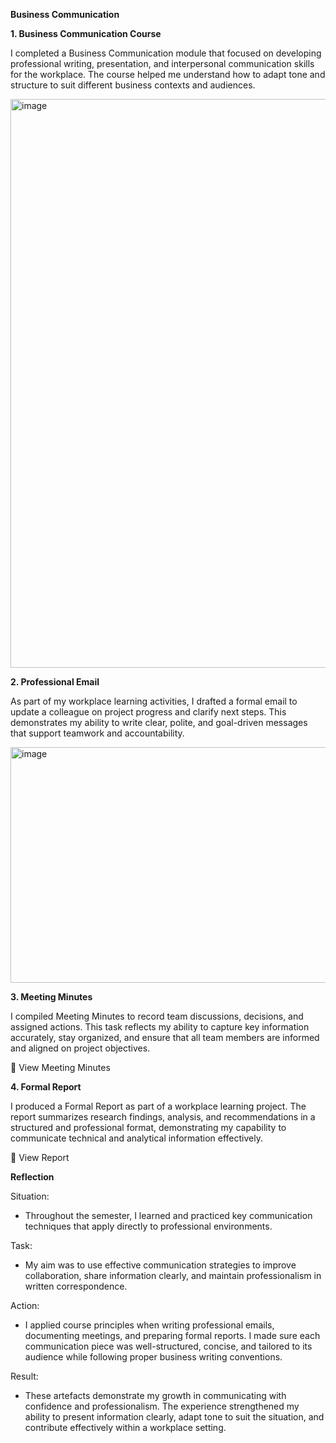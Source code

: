 **Business Communication**  

**1. Business Communication Course**  

I completed a Business Communication module that focused on developing professional writing, presentation, and interpersonal communication skills for the workplace. The course helped me understand how to adapt tone and structure to suit different business contexts and audiences.  

<img width="1830" height="910" alt="image" src="https://github.com/user-attachments/assets/f86a910b-b9fc-443e-9d17-b7e2000f7459" />
  

**2. Professional Email**  

As part of my workplace learning activities, I drafted a formal email to update a colleague on project progress and clarify next steps. This demonstrates my ability to write clear, polite, and goal-driven messages that support teamwork and accountability.  

<img width="999" height="377" alt="image" src="https://github.com/user-attachments/assets/9caa3518-38f1-43e7-9c03-464e2eb05b4d" />  

**3. Meeting Minutes**  

I compiled Meeting Minutes to record team discussions, decisions, and assigned actions. This task reflects my ability to capture key information accurately, stay organized, and ensure that all team members are informed and aligned on project objectives.  

📄 View Meeting Minutes  

**4. Formal Report**  

I produced a Formal Report as part of a workplace learning project. The report summarizes research findings, analysis, and recommendations in a structured and professional format, demonstrating my capability to communicate technical and analytical information effectively.  

📄 View Report  

**Reflection**  

Situation:  
- Throughout the semester, I learned and practiced key communication techniques that apply directly to professional environments.  

Task:  
- My aim was to use effective communication strategies to improve collaboration, share information clearly, and maintain professionalism in written correspondence.  

Action:  
- I applied course principles when writing professional emails, documenting meetings, and preparing formal reports. I made sure each communication piece was well-structured, concise, and tailored to its audience while following proper business writing conventions.  

Result:  
- These artefacts demonstrate my growth in communicating with confidence and professionalism. The experience strengthened my ability to present information clearly, adapt tone to suit the situation, and contribute effectively within a workplace setting.  
